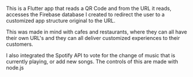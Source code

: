 This is a Flutter app that reads a QR Code and from the URL it reads, accesses the Firebase database I created to redirect the user to a customized app structure original to the URL. 

This was made in mind with cafes and restaurants, where they can all have their own URL's and they can all deliver customized experiences to their customers.

I also integrated the Spotify API to vote for the change of music that is currently playing, or add new songs. The controls of this are made with node.js

